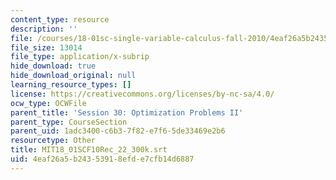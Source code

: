 ```yaml
---
content_type: resource
description: ''
file: /courses/18-01sc-single-variable-calculus-fall-2010/4eaf26a5b24353918efde7cfb14d6887_MIT18_01SCF10Rec_22_300k.vtt
file_size: 13014
file_type: application/x-subrip
hide_download: true
hide_download_original: null
learning_resource_types: []
license: https://creativecommons.org/licenses/by-nc-sa/4.0/
ocw_type: OCWFile
parent_title: 'Session 30: Optimization Problems II'
parent_type: CourseSection
parent_uid: 1adc3400-c6b3-7f82-e7f6-5de33469e2b6
resourcetype: Other
title: MIT18_01SCF10Rec_22_300k.srt
uid: 4eaf26a5-b243-5391-8efd-e7cfb14d6887
---
```

